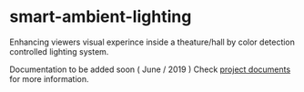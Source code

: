 # smart-ambient-lighting
Enhancing viewers visual experince inside a theature/hall by color detection controlled lighting system.

Documentation to be added soon ( June / 2019 )
Check [project documents](https://github.com/moehawamdeh/smart-ambient-lighting/tree/master/docs) for more information.

